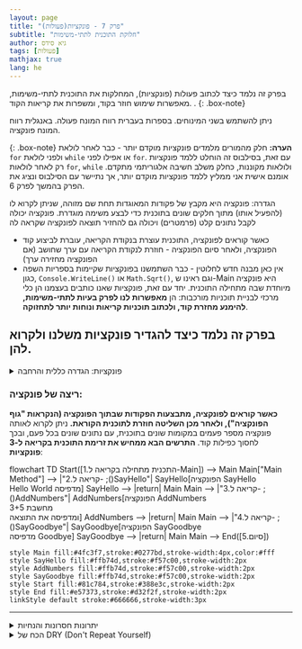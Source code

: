 ```yaml
---
layout: page
title: "פרק 7 - פונקציות(פעולות)"
subtitle: "חלוקת התוכנית לתתי-משימות"
author: גיא סידס
tags: [פעולות]
mathjax: true
lang: he
---
```


בפרק זה נלמד כיצד לכתוב פעולות (פונקציות), המחלקות את התוכנית לתתי-משימות, מאפשרות שימוש חוזר בקוד, ומשפרות את קריאות הקוד. . 
{: .box-note}

ניתן להשתמש בשני המינוחים. בספרות בעברית רווח המונח פעולה. באנגלית רווח המונח פונקציה.

{: .box-note}
**הערה:** חלק מהמורים מלמדים פונקציות מוקדם יותר - כבר לאחר לולאת `for` ולפני לולאת `while` או אפילו לפני `for`. עם זאת, בסילבוס זה הוחלט ללמד פונקציות רק לאחר לולאות `for`, `while` ולולאות מקוננות, כחלק משלב חשיבה אלגוריתמי מתקדם. אומנם אישית אני ממליץ ללמד פונקציות מוקדם יותר, אך נתיישר עם הסילבוס ונציג את הפרק בהמשך לפרק 6.

הגדרה: פונקציה היא מקבץ של פקודות המאוגדות תחת שם מזוהה, שניתן לקרוא לו (להפעיל אותו) מתוך חלקים שונים בתוכנית כדי לבצע משימה מוגדרת. פונקציה יכולה לקבל נתונים קלט (פרמטרים) ויכולה גם להחזיר תוצאה לפונקציה שקראה לה
- כאשר קוראים לפונקציה, התוכנית עוצרת בנקודת הקריאה, עוברת לביצוע קוד הפונקציה, ולאחר סיום הפונקציה - חוזרת לנקודת הקריאה עם ערך שחושב (אם הפונקציה מחזירה ערך)
- אין כאן מבנה חדש לחלוטין - כבר השתמשנו בפונקציות שקיימות בספריות השפה כגון, `Console.WriteLine()` או `Math.Sqrt()`, וגם ראינו ש-Main היא פונקציה מיוחדת שבה מתחילה התוכנית. יחד עם זאת, פונקציות שאנו כותבים בעצמנו הן כלי מרכזי לבניית תוכניות מורכבות: הן **מאפשרות לנו לפרק בעיות לתתי-משימות, להימנע מחזרת קוד, ולכתוב תוכניות קריאות ונוחות יותר לתחזוקה**.

## בפרק זה נלמד כיצד להגדיר פונקציות משלנו ולקרוא להן.

<details markdown="1"><summary>פונקציות: הגדרה כללית והרחבה</summary>
## פונקציות בתכנות
פונקציה (function, פעולה), נקראת לעיתים גם שגרה (procedure) או מתודה (method). זוהי יחידת קוד עצמאית בתוך תוכנית, המבצעת משימה מוגדרת. 
- לפי פרדיגמת התכנות הפרוצדורלי, מומלץ לפרק תוכניות לפונקציות קטנות ככל האפשר, כך שכל פונקציה מבצעת פעולה פשוטה אחת או כמה פעולות קשורות.
- פונקציות נקראות גם "תת-תוכניות", משום שכל פונקציה היא כמעין תוכנית קטנה בתוך התוכנית הגדולה. 

---

</details>

### ריצה של פונקציה:

**כאשר קוראים לפונקציה, מתבצעות הפקודות שבתוך הפונקציה (הנקראות "גוף הפונקציה"), ולאחר מכן השליטה חוזרת לתוכנית הקוראת.** ניתן לקרוא לאותה פונקציה מספר פעמים במקומות שונים בתוכנית, עם נתונים שונים בכל פעם, ובכך לחסוך כפילות קוד. **התרשים הבא ממחיש את זרימת התוכנית בקריאה ל-3 פונקציות**:

<div class="mermaid">
flowchart TD
    Start([1.התכנית מתחילה בקריאה ל-Main]) --> Main
    Main["Main Method"] --> |"2.קריאה ל- ;()SayHello"| SayHello[הפונקציה SayHello <br/> Hello World מדפיסה]
    SayHello --> |return| Main
    Main --> |"3.קריאה ל- ;()AddNumbers"| AddNumbers[הפונקציה AddNumbers<br/>מחשבת 3+5<br/>ומדפיסה את התוצאה]
    AddNumbers --> |return| Main
    Main --> |"4.קריאה ל- ;()SayGoodbye"| SayGoodbye[הפונקציה SayGoodbye <br/>מדפיסה Goodbye]
    SayGoodbye --> |return| Main
    Main --> End([5.סיום])
    
    style Main fill:#4fc3f7,stroke:#0277bd,stroke-width:4px,color:#fff
    style SayHello fill:#ffb74d,stroke:#f57c00,stroke-width:2px
    style AddNumbers fill:#ffb74d,stroke:#f57c00,stroke-width:2px
    style SayGoodbye fill:#ffb74d,stroke:#f57c00,stroke-width:2px
    style Start fill:#81c784,stroke:#388e3c,stroke-width:2px
    style End fill:#e57373,stroke:#d32f2f,stroke-width:2px
    linkStyle default stroke:#666666,stroke-width:3px
</div>

---


<details markdown="1"><summary>יתרונות חסרונות והנחיות</summary>

## יתרונות השימוש בפונקציות:
- **שימוש חוזר** (Reuse) - פונקציה מאפשרת **לכתוב קוד פעם אחת ולהריץ אותו מספר פעמים**, עם קלטים שונים. בכך אנו נמנעים מחזרת קוד ומפחיתים טעויות.
- **ארגון והבנה** - פיצול תוכנית לפונקציות יוצר **מבנה היררכי ברור.** **קל יותר להבין ולבדוק** חלקי תוכנה קצרים המתמקדים במשימה ספציפית, מאשר להתמודד עם תוכנית ארוכה כמקשה אחת
- **גמישות לשינויים** - עדכון לוגיקה שקיימת בפונקציה אחת יוחל אוטומטית בכל המקומות שקוראים לפונקציה, ללא צורך לשנות קוד במקומות מרובים.
- **בדיקות וניפוי שגיאות** - פונקציות קצרות מאפשרות לבדוק כל חלק בנפרד (Unit Testing) ולאתר שגיאות בקלות רבה יותר.

## חסרונות ואתגרים:
- **מעבר נתונים** - פונקציה פועלת בסביבה מבודדת (scope). משתנים המוגדרים בתוך פונקציה (משתנים מקומיים) אינם מוכרים מחוץ לפונקציה, ולהפך. לכן יש לתכנן carefully כיצד להעביר מידע פנימה (דרך פרמטרים) והחוצה (ערך החזרה) במידת הצורך.
- **ביצועים** - קריאה לפונקציה מוסיפה מעט תקורה (overhead) בזמן ריצה עקב מעבר לשליטה וחזרה. במקרים נדירים של קריאות פונקציה מאוד תכופות בתוך לולאות ענק, ייתכן שתהיה השפעה על הביצועים. עם זאת, ברוב המכריע של המקרים עדיף לכתוב קוד קריא ומודולרי באמצעות פונקציות, ולשקול אופטימיזציה רק בעת הצורך.
- **הגזמה בפירוק** - אף שפרוק לפונקציות קטנות הוא רצוי, פירוק-יתר של קוד לפונקציות רבות מאוד עלול להפוך את המעקב אחר זרימת התוכנית למסובך. חשוב למצוא איזון בבניית הפונקציות כך שכל פונקציה תהיה בגודל סביר ותהיה בעלת אחריות ברורה.

## הנחיות לשימוש נכון בפונקציות:
- **שם ותיעוד מתאימים** - שם פונקציה צריך לתאר בפועל את פעולתה (בפועל באנגלית, לפי מוסכמות השפה: למשל בפייתון בשיטת snake_case, וב־C# ב-PascalCase). **בחירת שמות ברורים וכתיבת הערות** במידת הצורך מקלים על הבנת תפקיד הפונקציה בתוך התוכנית.
- **פונקציה = משימה** - כל פונקציה צריכה לבצע משימה ברורה אחת. אם נוצרת פונקציה ארוכה מאוד או כזו שמנסה לבצע כמה דברים שונים, שקול לפצל אותה למספר פונקציות.
- **מניעת תלות גלובלית** - עדיף להעביר מידע לפונקציות דרך פרמטרים ולהחזיר תוצאות דרך ערך חוזר, מאשר לסמוך על משתנים גלובליים. כך הפונקציה גנרית ושימושית יותר, ותוצאותיה צפויות (פונקציה ללא תלות חיצונית נקראת פונקציה טהורה במונחי תכנות).

## סיכום:
פונקציות הן אבני בניין בסיסיות בתכנות מודרני המאפשרות כתיבת קוד **DRY** (Don't Repeat Yourself) תוך **חלוקת התוכנה לחלקים הגיוניים**. באמצעות פונקציות נוכל לבנות תוכניות מורכבות באופן מדורג: נפתח ונבדוק כל פונקציה בנפרד, ואז נשלב אותן יחד לפתרון הבעיה הכללית. בפונקציות נשתמש שוב ושוב לאורך התכנות - הן כלי עוצמתי בהפחתת סיבוכיות התוכנה ושיפור הקריאות והתחזוקה שלה.

 </details>

<details markdown="1"><summary>הכח של DRY (Don't Repeat Yourself)</summary>

## הכח של DRY:
ניקח כדוגמא את השאלה הבאה שפתרנו כבר:
עליכם לכתוב תוכנית שקולטת מהמשתמש 2 מספרים שלמים ותו.
התוכנית תדפיס את הביטוי החשבוני ואת תוצאת החישוב שמתקבל בהתאם לתו שנקלט.
לדוגמה: 
- עבור המספרים 2,3 והתן '+' התוכנית תדפיס: 5 = 2+3 
- עבור המספרים 2,3 והתן '^' התוכנית תדפיס: 8 = 3^2
- עבור המספרים 6,3 והתן '/' התוכנית תדפיס: 2 = 6/3

    פתרון השאלה נראה כך:
    <details open markdown="1"><summary>פתרון</summary>
    {% highlight csharp linenos %}static void MainCalc()
    {
        int num1, num2;
        char oprtr;

        Console.Write("Enter first number ");
        num1 = int.Parse(Console.ReadLine());
        Console.Write("Enter second number ");
        num2 = int.Parse(Console.ReadLine());
        Console.Write("Enter operator ");
        oprtr = char.Parse(Console.ReadLine());

        if (oprtr == '+')
            Console.WriteLine($"{num1} + {num2} = {num1 + num2} ");
        else if (oprtr == '-')
            Console.WriteLine($"{num1} - {num2} = {num1 - num2} ");
        else if (oprtr == '*')
            Console.WriteLine($"{num1} * {num2} = {num1 * num2} ");
        else if (oprtr == '/')
            Console.WriteLine($"{num1} / {num2} = {Math.Round(((double)num1 / num2), 2)} ");
        else if (oprtr == '^')
            Console.WriteLine($" {num1} ^ {num2} = {Math.Pow(num1, num2)}");
    }
    {% endhighlight %}

    </details>

## נניח כעת שהשאלה מסתבכת טיפה **ונוספות דרישות:**
עליכם לכתוב תוכנית שקולטת מהמשתמש 2 מספרים שלמים ותו.
התוכנית תדפיס את הביטוי החשבוני ואת תוצאת החישוב שמתקבל בהתאם לתו שנקלט. 
**יש לעמוד בנוסף בדרישות הבאות:**
- בשלב הפנייה לקלט יש להדפיס בירוק
- בזמן שהמשתמש מקליד יש לקלוט בצבע צהוב
- יש לכתוב בתבנית הבודקת את תקינות הקלט
- במידה שיש טעות בקלט יש להדפיס הודעה מתאימה באדום ולחזור לבצע קלט

    פתרון השאלה יראה כך:

    <details open markdown="1"><summary>פתרון</summary>

    {% highlight csharp linenos %}static void MainCalc1()
    {
        int num1;
        while (true)
        {

            Console.ForegroundColor = ConsoleColor.Green; // prompt in green
            Console.Write("Please enter an integer: ");
            Console.ForegroundColor = ConsoleColor.Yellow;                 // user types in yellow
            string input1 = Console.ReadLine();
            Console.ForegroundColor = ConsoleColor.White;

            if (int.TryParse(input1, out num1))
            {
                break; // valid, exit loop
            }
            else
            {
                Console.ForegroundColor = ConsoleColor.Red; // error in red, then retry
                Console.WriteLine("Invalid integer. Please try again.");
            }
        }

        double num2;
        while (true) // --- Read second number (double) ---
        {
            Console.ForegroundColor = ConsoleColor.Green;
            Console.Write("Please enter a double: ");
            Console.ForegroundColor = ConsoleColor.Yellow;
            string input2 = Console.ReadLine();
            Console.ForegroundColor = ConsoleColor.White;

            if (double.TryParse(input2, out num2))
            {
                break;
            }
            else
            {
                Console.ForegroundColor = ConsoleColor.Red;
                Console.WriteLine("Invalid double. Please try again.");
            }
        }

        // --- Read operator ---
        char oprtr;
        while (true)
        {
            Console.ForegroundColor = ConsoleColor.Green;
            Console.Write("Please enter operation (+, -, *, /): ");
            Console.ForegroundColor = ConsoleColor.Yellow;
            string opInput = Console.ReadLine();
            Console.ForegroundColor = ConsoleColor.White;

            if (char.TryParse(opInput, out oprtr) &&
                (oprtr == '+' || oprtr == '-' || oprtr == '*' || oprtr == '/'))
            {
                break;
            }
            else
            {
                Console.ForegroundColor = ConsoleColor.Red;
                Console.WriteLine("Invalid operator. Must be +, -, * or /.");
            }
        }

        // --- Do the calculation inline ---
        Console.ForegroundColor = ConsoleColor.White;
        if (oprtr == '+')
            Console.WriteLine($"{num1} + {num2} = {num1 + num2}");
        else if (oprtr == '-')
            Console.WriteLine($"{num1} - {num2} = {num1 - num2}");
        else if (oprtr == '*')
            Console.WriteLine($"{num1} * {num2} = {num1 * num2}");
        else if (oprtr == '/')
        {
            if (num2 != 0)
                Console.WriteLine($"{num1} / {num2} = {Math.Round((double)num1 / num2, 2)}");
            else
                Console.WriteLine("Cannot divide by zero.");
        }
        //כ-80 שורות עם 3 קטעים מסיביים שחוזרים על עצמם ועושים בדיוק אותו דבר
        Console.ResetColor(); // restore default colours
    } 
    {% endhighlight %} 
    
    </details>

> **מסקנות** {: .box-note}
>
> * שלושה בלוקים נפרדים של `while(true)`, אחד עבור כל קלט.
> * פיזור רב של שינויי צבע סביב כל בקשה לקלט, קריאת הקלט וטיפול בשגיאות.
> * ניתוח נתונים בתוך הקוד (inline parsing) באמצעות `TryParse` והצגת הודעות שגיאה.
> * כל לוגיקת החישוב מוטמעת בתוך `Main` במקום פונקציה נפרדת לשימוש חוזר.
>
> ההכרזות הכפולות והקוד הרב־שכבתיות הללו ממחישות היטב מדוע כדאי להשתמש בפונקציות, ואפילו יותר — בעזר **גנרי** כמו `Input<T>()` — כדי לצמצם כפילויות ולשפר את קריאות הקוד.

## כך תיראה השאלה בכתיבה תוך פיצול לפונצקיות

{% highlight csharp linenos %}public static void MainCalc2() 
{
    // נדמה שהפתרון כתוב בראשי פרקים
    int n1 = Input<int>(); // קריאה לפונקציית קלט גנרית
    double n2 = Input<double>();
    char action = Input<char>("Please enter operation +-/*: ");
    Console.WriteLine($"{n1} {action} {n2} = {Calc(n1, n2, action)}");
}

static double Calc(double num1, double num2, char oprtr)
{
    // הפונקציה מקבלת שני מספרים ופעולה ומחזירה את התוצאה
    // היא לא מתעסקת בענייני קלט ופלט
    if (oprtr == '+')
        return num1 + num2;
    else if (oprtr == '-')
        return num1 - num2;
    else if (oprtr == '*')
        return num1 * num2;
    else if (oprtr == '/')
        return num1 / num2;
    Console.WriteLine("\ninvalid opertaion");
    return 0;
}


static T Input<T>(string inputRequest = "Please enter a", string invalidFeedback = null)
{
    try
    {
        if (inputRequest == "Please enter a")
        {
            if (typeof(T) == typeof(int))
                inputRequest = "Please enter an integer: ";
            else if (typeof(T) == typeof(double))
                inputRequest = "Please enter a double: ";
            else if (typeof(T) == typeof(char))
                inputRequest = "Please enter a char: ";
            else if (typeof(T) == typeof(string))
                inputRequest = "Please enter a string: ";
            else
                inputRequest = $"Please enter a {typeof(T)}: ";
        }
        Console.ForegroundColor = ConsoleColor.Green;
        Console.Write(inputRequest);
        Console.ForegroundColor = ConsoleColor.Yellow;
        string s = Console.ReadLine();
        Console.ForegroundColor = ConsoleColor.White;
        return (T)Convert.ChangeType(s, typeof(T));
    }
    catch (Exception)
    {
        if (invalidFeedback == null)
            invalidFeedback = $"Your input type was not a valid {typeof(T)}";
        var oldColor = Console.ForegroundColor;
        Console.ForegroundColor = ConsoleColor.Red;
        Console.WriteLine(invalidFeedback);
        Console.ForegroundColor = oldColor;
        return Input<T>(inputRequest, invalidFeedback);
    }
}
{% endhighlight %} 


## הגדרת פונקציה ב-#C:
בתחביר של C#, הגדרת פונקציה (מתודה) נעשית בתוך מחלקה (class). עד שנלמד תכנות מונחה-עצמים, נכתוב פונקציות סטטיות בתוך המחלקה הראשית של התוכנית, לצד הפונקציה Main. התחביר הבסיסי הוא:

```csharp
[modifier(s)] [return_type(s)] FunctionName([parameter_list])
{
    // גוף הפונקציה: סדרת פעולות שתתבצענה בקריאה לפונקציה
}
```

$$
\overbrace{\text{public static}}^{\text{מודיפיירים}}
\quad
\overbrace{\text{void}}^{\text{סוג החזרה}}
\quad
\overbrace{\text{Main}}^{\text{שם הפונקציה}}
\quad
\overbrace{()}^{\text{פרמטרים}} \\


\overbrace{\text{public static}}^{\text{מודיפיירים}}
\quad
\overbrace{\text{bool}}^{\text{סוג החזרה}}
\quad
\overbrace{\text{IsPrime}}^{\text{שם הפונקציה}}
\quad
\overbrace{\bigl(\,\text{int }n\bigr)}^{\text{פרמטרים}}
$$


**חשוב:**
- לשורה הראשונה קוראים הגדרת הפונקציה.
- **חתימת הפונקציה:** כוללת רק את **שם הפונקציה והחלק בו מוגדרים הפרמטרים בסדר מסויים.** בכל מקרה של שתי פונקציות עם אותו שם - יהיה בהכרח הבדל בחתימה. (כיוון שהשם זהה, ההבדל יהיה בפרמטרים שהן מקבלות).
- את הגדרת הפונקציה **יש לכתוב מחוץ לפונקציה Main (ובאותה מחלקה).**
    <details markdown="1"><summary>דיוק והרחבה</summary>

    - **הדרישה היא לא לקנן פונקציות זו בתוך זו אלא במצבים חריגים:** ב־C# 7 יש אפשרות של פונקציות מקומיות, אך לא נעסוק בכך כעת. פונקציות מקומיות הן הן המאפשרות (בגרסאות החדשות) לכתוב תוכנית בלי שמופיע Program, Main וכל הדברים המסורבלים האלו. כפי שאמרתי בעבר, בכתיבה כזו, **אתם כבר בתוך Main** וכשאתם כותבים שם פונקציות, אתם נשענים על היכולת לקנן פונקציות.
    - סדר ההגדרות אינו חשוב - ניתן להגדיר פונקציה לפני או אחרי Main - העיקר שההגדרה נמצאת בטווח המחלקה (בשונה מפייתון - שבה פונקציה חייבת להיות מוגדרת לפני כל מי שקורא לה (ולכן גם לפני ה-  Main)). 
    
    </details>
- נקפיד גם להוסיף את המילה static (כמו בדוגמאות). כשנלמד עצמים נבין מה זה.


---


# 7.1 פונקציות ללא פרמטרים

נתחיל בפונקציות הפשוטות ביותר: פונקציות שאינן מקבלות מידע מהקורא להן (פונקציה ללא פרמטרים). פונקציה כזו תמיד תבצע בדיוק את אותה הפעולה בכל קריאה (אלא אם כן היא קוראת לקלט מהמשתמש או משתמשת במשתנים גלובליים - אפשרויות שקיימות אך **אינן מומלצות כלל**). נשתמש בפונקציות ללא פרמטרים כאשר המשימה שאנו רוצים לבצע היא כללית ואינה דורשת מידע חיצוני בכל הרצה. **בקורס יסודות, מבני נתונים, ובבגרות, אין התלבטות במה להשתמש: ניתן להסיק באופן חד משמעי מניסוח השאלה.**


### דוגמא 1: הדפסת שורת כוכביות מספר פעמים — ללא פונקציה

נניח שנרצה להדפיס שלוש שורות של כוכביות (בכל שורה 10 כוכביות). נשווה בין שני מימושים: **בלי פונקציה - תוך חזרת קוד,** ועם פונקציה.

<details open markdown="1"><summary>פתרון ללא שימוש בפונקציה</summary>

{% highlight csharp linenos %}public static void Main()
{
    // שלוש שורות של 10 כוכביות - מימוש ללא פונקציה
    for (int i = 0; i < 10; i++)
        Console.Write("*");
    Console.WriteLine();

    for (int i = 0; i < 10; i++)
        Console.Write("*");
    Console.WriteLine();

    for (int i = 0; i < 10; i++)
        Console.Write("*");
    Console.WriteLine();
}
{% endhighlight %}

</details>


### נחזור לדוגמא 1: הדפסת שורת כוכביות מספר פעמים — עם פונקציה
**נגדיר פונקציה המדפיסה שורה של כוכביות.** הפונקציה לא מקבלת שום פרמטר (הסוגריים ריקים) ולא מחזירה ערך, **ולכן סוג הערך המוחזר מוגדר כ-void**. 
**ניתן לקרוא לפונקציה** זו מכל מקום בתוך המחלקה (למשל מתוך Main) **על-ידי כתיבת שמה ואחריו סוגריים ריקים**:

<details open markdown="1"><summary>פתרון עם פונקציה</summary>

{% highlight csharp linenos %}public static void PrintStars10()
{
    for (int i = 0; i < 10; i++)
        Console.Write("*");
    Console.WriteLine();
}

public static void Main()
{
    // קריאה לפונקציה 3 פעמים
    PrintStars10();
    PrintStars10();
    PrintStars10();
}
{% endhighlight %}

בפונקציה PrintStars10 השתמשנו בלולאה כדי להדפיס 10 כוכביות ברצף, ואחריה מעבר שורה. בכל קריאה לפונקציה זו נקבל את אותה תוצאה: שורת כוכביות באורך 10. **ואכן בחרנו לקרוא לה שלוש פעמים מתוך Main כדי להדפיס 3 שורות זהות. שימו לב כיצד קריאה חוזרת לפונקציה מונעת חזרת קוד:** לא היינו צריכים לכתוב שלוש לולאות נפרדות או להעתיק את גוף הפונקציה - מספיק לקרוא לה שוב. אם נרצה בעתיד לשנות את אורך השורה המודפסת, נצטרך לערוך את מספר החזרות **במקום אחד בלבד (בתוך גוף הפונקציה)**.

 </details>

בדוגמה שלעיל, שני המימושים מפיקים את אותו הפלט. במימוש הראשון ללא פונקציה, יש לנו חזרת קוד: בלוק הקוד שמדפיס כוכביות מופיע שלוש פעמים. במימוש השני איגדנו את בלוק הקוד לפונקציה בשם PrintStars10 וקראנו לה שלוש פעמים. **המימוש עם הפונקציה נקי ומודולרי יותר: אם נרצה לשנות את אורך השורה או להוסיף פעולה לפני/אחרי ההדפסה, נעשה זאת בתוך הפונקציה ומשם זה ישתקף בכל קריאה. לעומת זאת, במימוש ללא פונקציה היינו צריכים לערוך את השינוי בשלושה מקומות.** במקרה זה יכולנו אמנם להשתמש בלולאה חיצונית במקום לשכפל קוד, אך בדוגמאות מסובכות יותר (או כאשר הקוד החוזר אינו רציף) - פונקציות הן הפתרון המועדף למניעת חזרתיות.

### דוגמה 2: פונקציה ללא קלט המבצעת חישוב
פונקציות ללא פרמטרים עשויות גם לבצע חישוב פנימי ולהציג תוצאה, בלי לקבל מידע מבחוץ. לדוגמה, נכתוב פונקציה המדפיסה את סכום המספרים הזוגיים מ-1 עד 100. הפונקציה תחשב את הסכום באמצעות לולאה, ותדפיס את התוצאה. ניתן לקרוא לפונקציה זו ישירות, ללא צורך בפרמטרים: 

<details markdown="1"><summary>SumEven100 - הדפסת סכום הזוגיים עד 100</summary> 

{% highlight csharp linenos %}public static void SumEven100()
{
    int sum = 0;
    for (int num = 0; num <= 100; num += 2)
        sum += num;

    Console.WriteLine($"Sum of even numbers 1-100 is {sum}");
}
{% endhighlight %}
 </details>

בדוגמה זו, הפונקציה SumEven100 לא זקוקה לקלט חיצוני - היא יודעת לסרוק את הטווח 1 עד 100 בעצמה ולחשב את הסכום. היעדר פרמטרים מפשט את השימוש בפונקציה (פשוט קוראים SumEven100()), אך מצד שני הפונקציה אינה גמישה לטווחים אחרים. מה אם נרצה לחשב סכום זוגיים עד 50 או עד 1000? נוכל כמובן לכתוב פונקציה נפרדת לכל טווח, אך זו לא דרך יעילה. כאן עולה הצורך ביכולת להגדיר פונקציה גנרית יותר - כזו שמקבלת פרמטרים לשינוי התנהגותה. **נעבור כעת לנושא הפרמטרים.**

#  7.2 העברת פרמטרים לפונקציה

כדי להפוך פונקציה לגמישה וכללית יותר, נגדיר פרמטרים (parameters) - משתנים המופיעים בסוגריים בהגדרת הפונקציה. בעת הקריאה לפונקציה, **יש להעביר ארגומנטים (arguments) שהם הערכים המסוימים עבור אותם פרמטרים**.

- **הפרמטרים מתנהגים כמשתנים מקומיים בתוך הפונקציה,** ומאפשרים לקוד הפונקציה לעבוד על נתונים שסופקו מבחוץ. 
- **תחביר פרמטרים:** ברשימת הפרמטרים אנו **מציינים עבור כל פרמטר טיפוס ושם משתנה.** אם יש יותר מפרמטר אחד, מפרידים ביניהם בפסיק. לדוגמה, פונקציה שמקבלת שני מספרים שלמים יכולה להיות מוגדרת כך:
```csharp
public static void PrintSum(int a, int b)
{
    Console.WriteLine($"{a} + {b} = {a + b}");
}
```
כעת, בקריאה לפונקציה יש לספק שני ארגומנטים מתאימים, למשל PrintSum(5, 7) ידפיס את השורה 5 + 7 = 12. שימו לב שסדר הארגומנטים חייב להתאים לסדר הפרמטרים כפי שהוגדרו. טיפוס כל ארגומנט נבדק בזמן הקומפילציה - אם ננסה להעביר ערך מטיפוס לא תואם, נקבל שגיאת קומפילציה. 
- **פרמטר לעומת ארגומנט:** פרמטר הוא חלק מהגדרת הפונקציה (מעין משתנה "תבנית" שהפונקציה מצפה לקבל), ואילו ארגומנט הוא הערך המסוים שאנו מעבירים לקריאה. אפשר לומר שפונקציות מגדירות פרמטרים פורמליים, וכשאנו קוראים להן בפועל אנו מוסרים ערכי ארגומנט. לדוגמה, בפונקציה PrintSum(int a, int b) - a ו-b הם פרמטרים; בקריאה PrintSum(5, 7) - 5 ו-7 הם הארגומנטים.

### דוגמה 3: פונקציה עם פרמטר יחיד (אורך)

**תרגול:** שכתבו את הפונקציה הקודמת שיצרה שורת כוכביות באורך קבוע, **כך שתוכל להדפיס שורה באורך גמיש בהתאם לקלט.** במקום פונקציה נפרדת לכל אורך, נגדיר פונקציה אחת עם פרמטר שלם הקובע את מספר הכוכביות:

<details markdown="1"><summary>PrintStars - פתרון: הדפסת שורת כוכביות באורך נתון</summary>

{% highlight csharp linenos %}public static void PrintStars(int length)
{
    for (int i = 0; i < length; i++)
        Console.Write("*");
    Console.WriteLine();
}
public static void Main()
{
    PrintStars(5); // *****
    PrintStars(10); // **********
    PrintStars(3); // ***
}
{% endhighlight %}

</details> 

הפונקציה PrintStars מקבלת פרמטר יחיד length. בכל קריאה, הערך שנמסר (ארגומנט) יוכנס למשתנה length ויקבע את מספר הפעמים שהלולאה תרוץ. בתוכנית הדוגמה קראנו לפונקציה עם הערכים 5, 10 ו-3 - ובהתאם הודפסו שורות באורכים מתאימים. כעת הפונקציה גמישה בהרבה: היא יודעת להדפיס שורת כוכביות בכל אורך שנבקש, ללא חזרת קוד. אפשר, כמובן, לשלב כמה פרמטרים. 
לדוגמה, נכתוב פונקציה שמדפיסה מלבן של כוכביות, עם שני פרמטרים: rows ו-cols הקובעים את ממדי המלבן:

**תרגול:** כתבו פונקציה PrintRectangle המקבלת שני פרמטרים שלמים - rows (שורות) ו-cols (עמודות), ומדפיסה מלבן כוכביות בגודל המבוקש. לדוגמה, עבור קריאה PrintRectangle(3, 5) הפלט יהיה:
*****  
*****  
*****  
נסו לחשוב כיצד לכתוב זאת (Tip: השתמשו בלולאה מקוננת), לפני שאתם חושפים את הפתרון.

<details markdown="1"><summary>פתרון. נסו לכתוב את הפונקציה בעצמכם לפני הצפייה</summary>

{% highlight csharp linenos %}public static void PrintRectangle(int rows, int cols)
{
    for (int i = 0; i < rows; i++)
    {
        for (int j = 0; j < cols; j++)
            Console.Write("*");
        Console.WriteLine();
    }
}
{% endhighlight %}

 </details>

כמובן, פרמטרים יכולים להיות מכל טיפוס - לא רק מספרים. לדוגמה, נוכל לכתוב פונקציה המקבלת מחרוזת ומדפיסה ברכה אישית: 

<details markdown="1"><summary>SayHello - פונקציה עם פרמטר מטיפוס מחרוזת</summary>

```csharp
public static void SayHello(string userName)
{
    Console.WriteLine($"Hello, {userName}!");
}
```

</details> 

בקריאה `SayHello("Dan")` תודפס ההודעה `Hello, Dan!`. בצורה דומה אפשר לקבל בפרמטרים קלטים מטיפוס double (למספרים ממשיים), char (לתו בודד) וכדומה, או לשלב מספר פרמטרים מסוגים שונים. לדוגמה, פונקציה המקבלת שם וכמות: PrintNameMultiple(string name, int times) שתדפיס את השם מספר פעמים לפי הערך (הארגומנט) שיועבר לפרמטר השני. 

- **הערה על העברת ערכים:** בשפות כמו C#, ברירת המחדל היא *העברה לפי ערך* – כלומר, לפונקציה מועבר עותק של הארגומנט. שינוי בפרמטר בתוך הפונקציה **לא משפיע** על המשתנה המקורי ששלחנו. למשל, אם נקרא `PrintStars(n)` כאשר `n` הוא 5, ונשנה בתוך הפונקציה את הערך ל־10, זה לא ישפיע על `n` שמחוץ לפונקציה.

<details>
<summary>הרחבה – העברה לפי הפניה (by ref)</summary>

לעיתים נרצה לאפשר לפונקציה להשפיע על המשתנה שמחוץ לה. עבור טיפוסים שהם אובייקטים (כמו מערך או רשימה), מועבר לפונקציה מצביע לכתובת בזיכרון – שינוי בתוכן המערך יתעדכן גם מחוץ לפונקציה. לעומת זאת, אם נגרום למשתנה המקומי להצביע לאובייקט חדש, ההשפעה לא תצא החוצה (המצביע המקורי לא משתנה).  
בשימוש ב־`by ref` (או ref ב־C#), הפונקציה יכולה *לשנות את כתובת ההפניה עצמה* – כלומר, גם מחוץ לפונקציה המשתנה יצביע לאובייקט החדש, או שהערך עצמו ישתנה.  
מדובר בכלי עוצמתי, אך לעיתים מסוכן, ולכן נהוג להשתמש בו רק במקרים חריגים ומוצדקים.

</details>


- הערה על העברת ערכים: בשפות כמו #C, ברירת המחדל היא העברה לפי ערך - כלומר, העתק של הארגומנט מועבר לפונקציה. שינוי בערך הפרמטר בתוך הפונקציה לא ישנה את המשתנה המקורי שנשלח בארגומנט. למשל, אם נקרא PrintStars(n) עם משתנה n שערכו 5, ואז בתוך הפונקציה נשנה את length ל-10, הדבר לא ישפיע על המשתנה n מחוץ לפונקציה.

- יתכן שנלמד על העברה לפי הפניה (by ref לא בתכנית) - המאפשרת לפונקציה להשפיע חיצונית. הרחבה ממש בקצרה: גם בלי שימוש ב-by ref ההעברה היא תמיד של מצביע לכתובת מסויימת (בין אם זה הכתובת של המספר 5 ובין אם זה הכתובת של מערך או תור או רשימה). אם קיבלנו הפנייה למערך, ואנחנו משנים את תוכן המערך - תהיה השפעה חיצונית. אבל אם קיבלנו מערך והחלטנו להפנות למערך אחרת בתוך התוכנית, מי שנתן לנו את ההפניה לא יתעדכן ומחוץ לפונקציה ההפניה היא למערך המקורי (בדיוק כמו שההפניה בחוץ נותרת למספר 5). השימוש ב-by ref מאפשר להשפיע שלב נוסף כך שנוכל לשנות את המצביע באופן שישנה את המצביע מחוץ לפונקציה. כלומר גם מחוץ לפונצקיה ערך המשתנה יהפוך ל-10 או במקרה שהחלפנו מערך, המצביע שמחוץ לפונקציה יפנה למערך החדש. בסה"כ זהו כלי מסוכן שמשתמשים בו רק במצבים מיוחדים וחריגים.

- פונקציה יכולה לקבל אפס, אחד או מספר רב של פרמטרים. אם הפונקציה לא זקוקה לקלט חיצוני - פשוט נגדיר סוגריים ריקים (כמו בקטע 7.1). אם היא דורשת כמה ערכים, נגדיר את כולם ברשימת הפרמטרים, מופרדים בפסיקים. 
- קיימת גם אפשרות להגדרת ערכי ברירת מחדל לפרמטרים (Default Parameters) כדי להפוך חלק מהם לאופציונליים - נושא זה נדון בנפרד.

### סיכום ביניים
בחלקים 7.1-7.2 למדנו כיצד להגדיר פונקציות ללא ערך חזרה: פונקציות המבצעות פעולה (כגון חישוב או הדפסה) ואינן מחזירות נתון חזרה למקום הקריאה. ראינו דוגמאות לפונקציות ללא פרמטרים ועם פרמטרים, והדגשנו את היתרון בגמישות שמקנה העברת פרמטרים. בשלב זה כל הפונקציות שהגדרנו היו עם סוג החזרה void. בחלק הבא נרחיב את היכולת של פונקציות ונדון בפונקציות מחזירות ערך: כיצד פונקציה יכולה לחשב ולהחזיר תוצאה למי שקרא לה. זה יאפשר לנו לכתוב פונקציות כמו Max(a,b) שמחזירה את הגדול מבין שני מספרים, IsPrime(n) שמחזירה אמת/שקר אם המספר ראשוני, ועוד. 

# איפה הפרק הבא??? וצריך לסיים את השאלות ולפצל החוצה.

# תרגילים לפרק 7 — חלק 1
תרגול 7.1 - פונקציות ללא פרמטרים
תרגול בכתיבת פונקציות שאינן מקבלות קלט (ולא מחזירות ערך)

## 7.1.1 - הדפסת המספרים 1 עד 10
כתבו פונקציה בשם PrintOneToTen() המדפיסה את כל המספרים מ־1 עד 10 ברצף (באותה שורה או בשורות נפרדות, לפי בחירתכם). 

<details markdown="1"><summary>אין פתרון</summary></details>

## 7.1.2 - הדפסת מספרים זוגיים
כתבו פונקציה PrintEvens20() המדפיסה את כל המספרים הזוגיים בין 2 ל-20 (כולל). 

<details markdown="1"><summary>אין פתרון</summary></details>

## 7.1.3 - הדפסת האלפבית האנגלי
כתבו פונקציה PrintAlphabet() שמדפיסה את כל האותיות באנגלית מראשית האלפבית (A) ועד סופו (Z). טיפ: ניתן לבצע איטרציה על אותיות בדומה לאיטרציה מספרית, באמצעות טיפוס הנתונים char. (זכרו שהתרשים הפנימי של תווי יוניקוד מגדיר סדר - למשל 'A'+1 הוא 'B'). 

<details markdown="1"><summary>פתרון</summary> 

{% highlight csharp linenos %}public static void PrintAlphabet()
{
    for (char ch = 'A'; ch <= 'Z'; ch++)
    {
        Console.Write(ch + " ");
    }
    Console.WriteLine();
}

{% endhighlight %} 

</details>

## 7.1.4 - מלבן כוכביות 5×5
כתבו פונקציה StarSquare5() המדפיסה ריבוע של כוכביות בגודל 5 על 5. (כלומר, 5 שורות ובכל שורה 5 כוכביות). 

<details markdown="1"><summary>אין פתרון</summary></details>

## 7.1.5 - סכום המספרים 1-50
כתבו פונקציה SumOneToFifty() שמחשבת ומדפיסה את סכום כל המספרים מ־1 עד 50. מומלץ לוודא שהתוצאה המודפסת נכונה (ניתן לחשב את הסכום גם באמצעות נוסחה ידועה). 

<details markdown="1"><summary>אין פתרון</summary></details>

תרגילים לפרק 7 — חלק 2

# תרגול 7.2 - פונקציות עם פרמטרים
תרגול בכתיבת פונקציות המקבלות ערכי קלט כפרמטרים (ללא ערכי חזרה)

## 7.2.1 - זוגי או אי-זוגי?

{: .subq}
א. כתבו פונקציה PrintEvenOrOdd(int n) המקבלת מספר שלם n ומדפיסה הודעה המציינת האם n הוא זוגי או אי-זוגי. למשל, עבור הקריאה PrintEvenOrOdd(13) תודפס ההודעה: 13 is odd.

{: .subq}
ב. כתבו פונקציה Main הקולטת מהמשתמש מספר שלם אחד, וקוראת לפונקציה שכתבתם כדי להציג את התוצאה. 

<details markdown="1"><summary>אין פתרון</summary></details>

## 7.2.2 - המקסימום מבין שלושה

{: .subq}
א. כתבו פונקציה `PrintMax3(int a, int b, int c)` המדפיסה את הערך המקסימלי מבין שלושת המספרים a, b, c. לדוגמה, הקריאה `PrintMax3(7, -2, 7)` תדפיס: Max is 7.

{: .subq}
ב. הוסיפו בתוכנית פונקציית Main שקולטת שלושה מספרים שלמים מהמשתמש, וקוראת ל-PrintMax3 עם שלושת הערכים שהוקלדו. 

<details markdown="1"><summary>אין פתרון</summary></details>

## 7.2.3 - הדפסת תו N פעמים

{: .subq}
א. צרו פונקציה `PrintLine(char ch, int count)` המקבלת תו (Character) ומספר שלם, ומדפיסה בשורה אחת את התו שהתקבל count פעמים. למשל, `PrintLine('#', 5)` תפיק את השורה: #####.

{: .subq}
ב. כתבו פונקציה Main שקוראת לפונקציה זו מספר פעמים, עם פרמטרים שונים לפי בחירתכם, להדגמת הפעולה (ניתן לבקש קלט מהמשתמש עבור התו ומספר הפעמים). 

<details markdown="1"><summary>אין פתרון</summary></details>


## 7.2.4 - משולש כוכביות גמיש
כתבו פונקציה `PrintTriangle(int n)` המדפיסה משולש כוכביות בן n שורות. בשורה הראשונה יודפס כוכבית אחת, בשנייה 2, וכן הלאה עד לשורה ה-n שתכיל n כוכביות. לדוגמה, `PrintTriangle(4)` יפיק:

```
*  
**  
***  
****  
```

<details markdown="1"><summary>אין פתרון</summary></details>

## 7.2.5 - כל המחלקים של מספר (מבוסס 5.2.3)

{: .subq}
א. כתבו פונקציה PrintDivisors(int num) שמקבלת מספר שלם חיובי num ומדפיסה את כל המחלקים (divisors) החיוביים של num. למשל, עבור הקלט 28 הפלט יהיה: 1, 2, 4, 7, 14, 28 (ניתן להדפיס ברצף מופרד בפסיקים או בשורות נפרדות).

{: .subq}
ב. (אתגר) נסו לייעל את הפונקציה כך שלא תבצע איטרציות מיותרות מעבר לנדרש. 

<details markdown="1"><summary>פתרון</summary> 

{% highlight csharp linenos %}public static void PrintDivisors(int num)
{
    for (int candidate = 1; candidate <= num; candidate++)
    {
        if (num % candidate == 0)
            Console.Write(candidate + " ");
    }
    Console.WriteLine();
}

{% endhighlight %} 

</details>

## 7.2.6 - בדיקת מספר ראשוני

{: .subq}
א. כתבו פונקציה `public static void PrintIsPrime(int num)` המקבלת מספר שלם חיובי ובודקת האם הוא ראשוני. הפונקציה תדפיס הודעה מתאימה, למשל: 17 is prime או 18 is not prime.

{: .subq}
ב. הוסיפו בתוכנית פונקציית Main הקולטת מספר מהמשתמש, וקוראת לפונקציה שכתבתם כדי להציג את ההודעה המתאימה. 

<details markdown="1"><summary>אין פתרון</summary></details>

## 7.2.7 - סדרת פיבונאצ'י

{: .subq}
א. כתבו פונקציה PrintFibonacci(int n) שמקבלת מספר שלם חיובי n ומדפיסה את n האיברים הראשונים בסדרת פיבונאצ'י. סדרת פיבונאצ'י מתחילה בערכים 0, 1, וכל איבר לאחר מכן הוא סכום שני האיברים הקודמים לו. לדוגמה, עבור הקריאה PrintFibonacci(8) הפלט יהיה: 0 1 1 2 3 5 8 13.

{: .subq}
ב. צרו פונקציה Main הקולטת מהמשתמש מספר חיובי אחד, וקוראת ל-PrintFibonacci עם הערך שהוזן. 

<details markdown="1"><summary>פתרון</summary> 

{% highlight csharp linenos %}public static void PrintFibonacci(int n)
{
    int a = 0, b = 1;
    for (int i = 1; i <= n; i++)
    {
        Console.Write($" {a}");
        int next = a + b;
        a = b;
        b = next;
    }
    Console.WriteLine();
}
{% endhighlight %} 

</details>

## 7.2.8 - הדפסת שם מספר פעמים
כתבו פונקציה PrintNameMultiple(string name, int times) המקבלת שם (מחרוזת) ומספר שלם times, ומדפיסה את השם שהתקבל times פעמים ברצף אחד אחרי השני. למשל, הקריאה PrintNameMultiple("Noa", 3) תדפיס: Noa Noa Noa (באותה שורה או בשורות שונות - לפי החלטתכם). 
<details markdown="1"><summary>אין פתרון</summary></details>

## 7.2.9 - ממוצע ציונים
פונקציה PrintAverage(int grade1, int grade2, int grade3) מקבלת שלושה ציונים (בין 0 ל-100) ומדפיסה את הממוצע שלהם. לדוגמה, PrintAverage(90, 85, 100) תדפיס: Average = 91.67 (אפשר לעגל את התוצאה לשני מקומות עשרוניים). כתבו את הפונקציה הנ"ל, והוסיפו תוכנית ראשית הקולטת שלושה ציונים מהמשתמש ומשתמשת בפונקציה כדי להציג את הממוצע. 

<details markdown="1"><summary>אין פתרון</summary></details>
